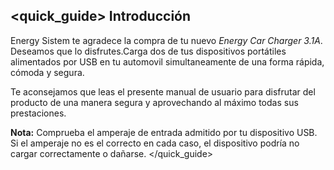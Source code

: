 ## <quick_guide> Introducción

Energy Sistem te agradece la compra de tu nuevo *Energy Car Charger 3.1A*. Deseamos que lo disfrutes.Carga dos de tus dispositivos portátiles alimentados por USB en tu automovil simultaneamente de una forma rápida, cómoda y segura.

Te aconsejamos que leas el presente manual de usuario para disfrutar del producto de una manera segura y aprovechando al máximo todas sus prestaciones.

**Nota:** Comprueba el amperaje de entrada admitido por tu dispositivo USB. Si el amperaje no es el
correcto en cada caso, el dispositivo podría no cargar correctamente o dañarse. </quick_guide>
